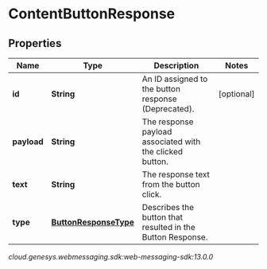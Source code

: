 # ContentButtonResponse


## Properties

| Name | Type | Description | Notes |
| ------------ | ------------- | ------------- | ------------- |
| **id** | **String** | An ID assigned to the button response (Deprecated). |  [optional] |
| **payload** | **String** | The response payload associated with the clicked button. |  |
| **text** | **String** | The response text from the button click. |  |
| **type** | [**ButtonResponseType**](ButtonResponseType) | Describes the button that resulted in the Button Response. |  |




_cloud.genesys.webmessaging.sdk:web-messaging-sdk:13.0.0_

